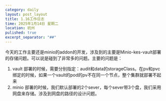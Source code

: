 ```yaml
---
category: daily
layout: post_layout
title: 1.16工作日志
time: 2025年1月14日 星期二
location: 杭州
pulished: true
excerpt_separator: "##"
---
```


今天的工作主要还是minio的addon的开发，涉及到的主要是Minio-kes-vault部署的存储问题。可以说是碰到了非常多的问题。主要的问题是：

1. vault 部署的时候，需要分别指定：audit和data的storageClass。在pv和pvc绑定的时候，如果一个vault的pod的pv不在同一个节点，整个集群就部署不起来
2. minio 部署的时候，我们默认部署的2个sever，每个sever带3个盘，我们采用网盘来存储。涉及到网盘的路径的设计问题。

##